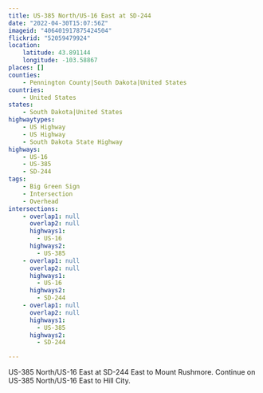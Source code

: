 ```yaml
---
title: US-385 North/US-16 East at SD-244
date: "2022-04-30T15:07:56Z"
imageid: "406401917875424504"
flickrid: "52059479924"
location:
    latitude: 43.891144
    longitude: -103.58867
places: []
counties:
    - Pennington County|South Dakota|United States
countries:
    - United States
states:
    - South Dakota|United States
highwaytypes:
    - US Highway
    - US Highway
    - South Dakota State Highway
highways:
    - US-16
    - US-385
    - SD-244
tags:
    - Big Green Sign
    - Intersection
    - Overhead
intersections:
    - overlap1: null
      overlap2: null
      highways1:
        - US-16
      highways2:
        - US-385
    - overlap1: null
      overlap2: null
      highways1:
        - US-16
      highways2:
        - SD-244
    - overlap1: null
      overlap2: null
      highways1:
        - US-385
      highways2:
        - SD-244

---
```

US-385 North/US-16 East at SD-244 East to Mount Rushmore.  Continue on US-385 North/US-16 East to Hill City.